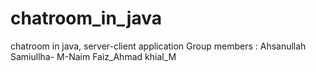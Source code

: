 # chatroom_in_java
chatroom  in java, server-client application
Group members : 
Ahsanullah
Samiullha-
M-Naim
Faiz_Ahmad
khial_M
